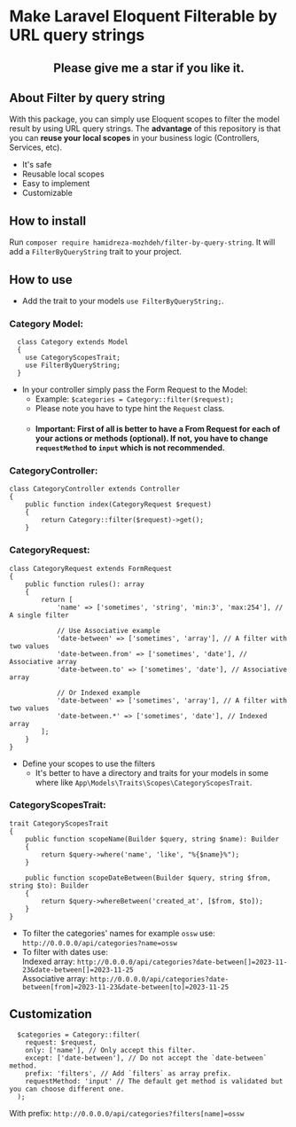 # Make Laravel Eloquent Filterable by URL query strings

<h2 align="center">Please give me a star if you like it.</h2>

## About Filter by query string
With this package, you can simply use Eloquent scopes to filter the model result by using URL query strings. The <strong>advantage</strong> of this repository is that you can <strong>reuse your local scopes</strong> in your business logic (Controllers, Services, etc).
- It's safe
- Reusable local scopes
- Easy to implement
- Customizable

## How to install
Run `composer require hamidreza-mozhdeh/filter-by-query-string`. It will add a `FilterByQueryString` trait to your project.

## How to use
- Add the trait to your models `use FilterByQueryString;`.
### Category Model:
```
  class Category extends Model
  {
    use CategoryScopesTrait;
    use FilterByQueryString;
  }
```
- In your controller simply pass the Form Request to the Model:
  - Example: `$categories = Category::filter($request);`
  - Please note you have to type hint the `Request` class.
  - #### Important: First of all is better to have a From Request for each of your actions or methods (optional). If not, you have to change `requestMethod` to `input` which is not recommended.
### CategoryController:
```
class CategoryController extends Controller
{
    public function index(CategoryRequest $request)
    {
        return Category::filter($request)->get();
    }
```
### CategoryRequest:
```
class CategoryRequest extends FormRequest
{
    public function rules(): array
    {
        return [
            'name' => ['sometimes', 'string', 'min:3', 'max:254'], // A single filter

            // Use Associative example
            'date-between' => ['sometimes', 'array'], // A filter with two values
            'date-between.from' => ['sometimes', 'date'], // Associative array
            'date-between.to' => ['sometimes', 'date'], // Associative array
             
            // Or Indexed example
            'date-between' => ['sometimes', 'array'], // A filter with two values
            'date-between.*' => ['sometimes', 'date'], // Indexed array
        ];
    }
}
```
- Define your scopes to use the filters
  - It's better to have a directory and traits for your models in some where like `App\Models\Traits\Scopes\CategoryScopesTrait`.
### CategoryScopesTrait:
```
trait CategoryScopesTrait
{
    public function scopeName(Builder $query, string $name): Builder
    {
        return $query->where('name', 'like', "%{$name}%");
    }

    public function scopeDateBetween(Builder $query, string $from, string $to): Builder
    {
        return $query->whereBetween('created_at', [$from, $to]);
    }
}
```
- To filter the categories' names for example `ossw` use: <br>
  `http://0.0.0.0/api/categories?name=ossw`
- To filter with dates use: <br>
Indexed array: `http://0.0.0.0/api/categories?date-between[]=2023-11-23&date-between[]=2023-11-25` <br>
  Associative array: `http://0.0.0.0/api/categories?date-between[from]=2023-11-23&date-between[to]=2023-11-25`
## Customization
```
  $categories = Category::filter(
    request: $request,
    only: ['name'], // Only accept this filter.
    except: ['date-between'], // Do not accept the `date-between` method.
    prefix: 'filters', // Add `filters` as array prefix.
    requestMethod: 'input' // The default get method is validated but you can choose different one.
  );
```
With prefix: `http://0.0.0.0/api/categories?filters[name]=ossw`
